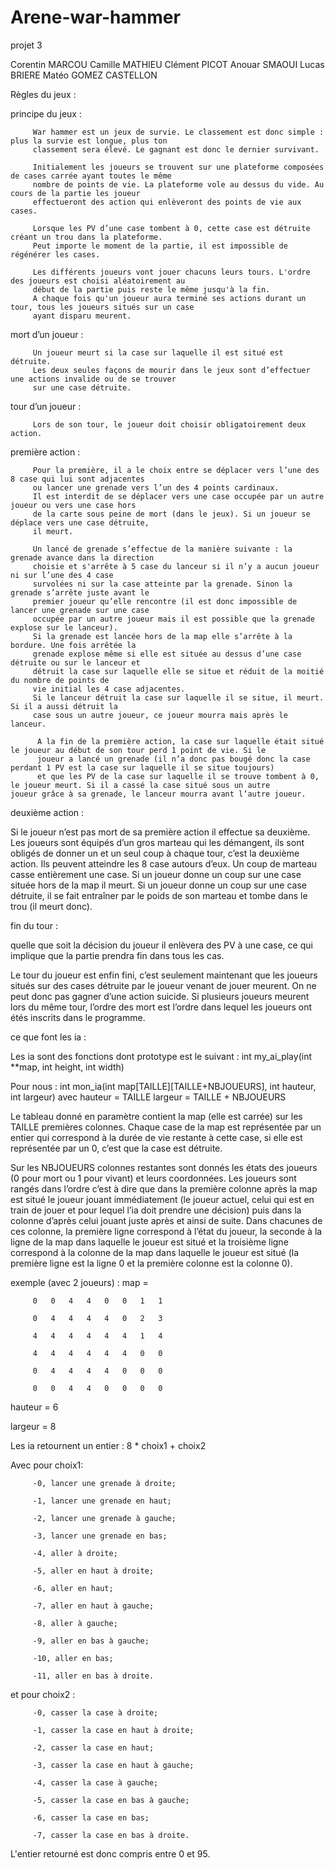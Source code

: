 # Arene-war-hammer
projet 3

Corentin MARCOU
Camille MATHIEU
Clément PICOT
Anouar SMAOUI
Lucas BRIERE
Matéo GOMEZ CASTELLON


Règles du jeux :

principe du jeux :

         War hammer est un jeux de survie. Le classement est donc simple : plus la survie est longue, plus ton 
         classement sera élevé. Le gagnant est donc le dernier survivant.

         Initialement les joueurs se trouvent sur une plateforme composées de cases carrée ayant toutes le même 
         nombre de points de vie. La plateforme vole au dessus du vide. Au cours de la partie les joueur 
         effectueront des action qui enlèveront des points de vie aux cases.

         Lorsque les PV d’une case tombent à 0, cette case est détruite créant un trou dans la plateforme.
         Peut importe le moment de la partie, il est impossible de régénérer les cases. 

         Les différents joueurs vont jouer chacuns leurs tours. L'ordre des joueurs est choisi aléatoirement au 
         début de la partie puis reste le même jusqu'à la fin.
         A chaque fois qu'un joueur aura terminé ses actions durant un tour, tous les joueurs situés sur un case 
         ayant disparu meurent.

mort d’un joueur :

         Un joueur meurt si la case sur laquelle il est situé est détruite.
         Les deux seules façons de mourir dans le jeux sont d’effectuer une actions invalide ou de se trouver 
         sur une case détruite.

tour d’un joueur :

         Lors de son tour, le joueur doit choisir obligatoirement deux action.

première action :

         Pour la première, il a le choix entre se déplacer vers l’une des 8 case qui lui sont adjacentes 
         ou lancer une grenade vers l’un des 4 points cardinaux.
         Il est interdit de se déplacer vers une case occupée par un autre joueur ou vers une case hors 
         de la carte sous peine de mort (dans le jeux). Si un joueur se déplace vers une case détruite, 
         il meurt.

         Un lancé de grenade s’effectue de la manière suivante : la grenade avance dans la direction 
         choisie et s'arrête à 5 case du lanceur si il n’y a aucun joueur ni sur l’une des 4 case 
         survolées ni sur la case atteinte par la grenade. Sinon la grenade s’arrête juste avant le 
         premier joueur qu’elle rencontre (il est donc impossible de lancer une grenade sur une case 
         occupée par un autre joueur mais il est possible que la grenade explose sur le lanceur). 
         Si la grenade est lancée hors de la map elle s’arrête à la bordure. Une fois arrêtée la 
         grenade explose même si elle est située au dessus d’une case détruite ou sur le lanceur et 
         détruit la case sur laquelle elle se situe et réduit de la moitié du nombre de points de 
         vie initial les 4 case adjacentes.
         Si le lanceur détruit la case sur laquelle il se situe, il meurt. Si il a aussi détruit la 
         case sous un autre joueur, ce joueur mourra mais après le lanceur.

          A la fin de la première action, la case sur laquelle était situé le joueur au début de son tour perd 1 point de vie. Si le
          joueur a lancé un grenade (il n’a donc pas bougé donc la case perdant 1 PV est la case sur laquelle il se situe toujours) 
          et que les PV de la case sur laquelle il se trouve tombent à 0, le joueur meurt. Si il a cassé la case situé sous un autre              joueur grâce à sa grenade, le lanceur mourra avant l’autre joueur.

deuxième action :

Si le joueur n’est pas mort de sa première action il effectue sa deuxième.
Les joueurs sont équipés d’un gros marteau qui les démangent, ils sont obligés de donner un et un seul coup à chaque
tour, c’est la deuxième action. Ils peuvent atteindre les 8 case autours d’eux. Un coup de marteau casse entièrement
une case.
Si un joueur donne un coup sur une case située hors de la map il meurt.
Si un joueur donne un coup sur une case détruite, il se fait entraîner par le poids de son marteau et tombe dans le
trou (il meurt donc).

fin du tour :

quelle que soit la décision du joueur il enlèvera des PV à une case, ce qui implique que la partie prendra fin dans tous les 
cas.

Le tour du joueur est enfin fini, c’est seulement maintenant que les joueurs situés sur des cases détruite par le joueur 
venant de jouer meurent. On ne peut donc pas gagner d’une action suicide. Si plusieurs joueurs meurent lors du même tour,
l’ordre des mort est l’ordre  dans lequel les joueurs ont étés inscrits dans le programme.


ce que font les ia :

Les ia sont des fonctions dont prototype est le suivant :
int my_ai_play(int **map, int height, int width)

Pour nous :
int mon_ia(int map[TAILLE][TAILLE+NBJOUEURS], int hauteur, int largeur)
avec hauteur = TAILLE
         largeur = TAILLE + NBJOUEURS

Le tableau donné en paramètre contient la map (elle est carrée) sur les TAILLE premières colonnes. Chaque case de la map est représentée par un entier qui correspond à la durée de vie restante à cette case, si elle est représentée par un 0, c’est que la case est détruite.

Sur les NBJOUEURS colonnes restantes sont donnés les états des joueurs (0 pour mort ou 1 pour vivant) et leurs coordonnées. Les joueurs sont rangés dans l’ordre c’est à dire que dans la première colonne après la map est situé le joueur jouant immédiatement (le joueur actuel, celui qui est en train de jouer et pour lequel l’ia doit prendre une décision) puis dans la colonne d’après celui jouant juste après et ainsi de suite. Dans chacunes de ces colonne, la première ligne correspond à l’état du joueur, la seconde à la ligne de la map dans laquelle le joueur est situé et la troisième ligne correspond à la colonne de la map dans laquelle le joueur est situé (la première ligne est la ligne 0 et la première colonne est la colonne 0).

exemple (avec 2 joueurs) :
map =

         0   0   4   4   0   0   1   1

         0   4   4   4   4   0   2   3

         4   4   4   4   4   4   1   4

         4   4   4   4   4   4   0   0

         0   4   4   4   4   0   0   0

         0   0   4   4   0   0   0   0

hauteur = 6

largeur = 8


Les ia retournent un entier : 8 * choix1 + choix2

Avec pour choix1:

         -0, lancer une grenade à droite;

         -1, lancer une grenade en haut;

         -2, lancer une grenade à gauche;

         -3, lancer une grenade en bas;

         -4, aller à droite;

         -5, aller en haut à droite;

         -6, aller en haut;

         -7, aller en haut à gauche;

         -8, aller à gauche;

         -9, aller en bas à gauche;

         -10, aller en bas;

         -11, aller en bas à droite.


et pour choix2 :

         -0, casser la case à droite;

         -1, casser la case en haut à droite;

         -2, casser la case en haut;

         -3, casser la case en haut à gauche;

         -4, casser la case à gauche;

         -5, casser la case en bas à gauche;

         -6, casser la case en bas;

         -7, casser la case en bas à droite.


L'entier retourné est donc compris entre 0 et 95.
